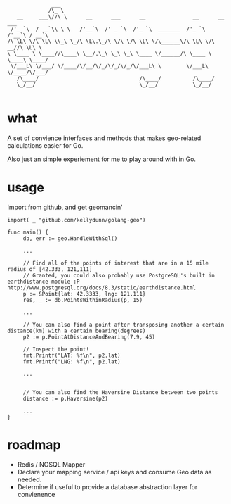 ```
              ___                                                              
             /\_ \                                                             
   __     ___\//\ \      __      ___      __               __      __    ___   
 /'_ `\  / __`\\ \ \   /'__`\  /' _ `\  /'_ `\  _______  /'_ `\  /'__`\ / __`\ 
/\ \L\ \/\ \L\ \\_\ \_/\ \L\.\_/\ \/\ \/\ \L\ \/\______\/\ \L\ \/\  __//\ \L\ \
\ \____ \ \____//\____\ \__/.\_\ \_\ \_\ \____ \/______/\ \____ \ \____\ \____/
 \/___L\ \/___/ \/____/\/__/\/_/\/_/\/_/\/___L\ \        \/___L\ \/____/\/___/ 
   /\____/                                /\____/          /\____/             
   \_/__/                                 \_/__/           \_/__/              


```

# what 

A set of convience interfaces and methods that makes geo-related calculations easier for Go.

Also just an simple experiement for me to play around with in Go.

# usage

Import from github, and get geomancin'

```
import( _ "github.com/kellydunn/golang-geo")

func main() {
     db, err := geo.HandleWithSql()

     ...

     // Find all of the points of interest that are in a 15 mile radius of [42.333, 121,111]
     // Granted, you could also probably use PostgreSQL's built in earthdistance module :P http://www.postgresql.org/docs/8.3/static/earthdistance.html
     p := &Point{lat: 42.3333, lng: 121.111}
     res, _ := db.PointsWithinRadius(p, 15)

     ...

     // You can also find a point after transposing another a certain distance(km) with a certain bearing(degrees)
     p2 := p.PointAtDistanceAndBearing(7.9, 45)
     
     // Inspect the point!
     fmt.Printf("LAT: %f\n", p2.lat)
     fmt.Printf("LNG: %f\n", p2.lat)

     ...


     // You can also find the Haversine Distance between two points
     distance := p.Haversine(p2)

     ...
}
```

# roadmap
  - Redis / NOSQL Mapper
  - Declare your mapping service / api keys and consume Geo data as needed.
  - Determine if useful to provide a database abstraction layer for convienence 